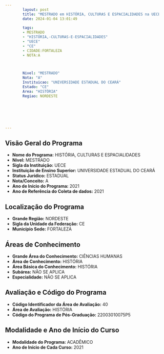 ```yaml
---
        layout: post
        title: "MESTRADO em HISTÓRIA, CULTURAS E ESPACIALIDADES na UECE  "
        date: 2024-01-04 13:01:49
     
        tags:
        - MESTRADO
        - "HISTÓRIA,-CULTURAS-E-ESPACIALIDADES"
        - "UECE"
        - "CE"
        - CIDADE:FORTALEZA
        - NOTA:A
        
       

        Nivel: "MESTRADO"
        Nota: "A"
        Instituicao: "UNIVERSIDADE ESTADUAL DO CEARÁ"
        Estado: "CE"
        Area: "HISTÓRIA"
        Regiao: NORDESTE
        
        
        
        
        
        
---
```

## Visão Geral do Programa
- **Nome do Programa:** HISTÓRIA, CULTURAS E ESPACIALIDADES
- **Nível:** MESTRADO
- **Sigla da Instituição:** UECE
- **Instituição de Ensino Superior:** UNIVERSIDADE ESTADUAL DO CEARÁ
- **Status Jurídico:** ESTADUAL
- **Nota/Conceito:** A
- **Ano de Início do Programa:** 2021
- **Ano de Referência do Coleta de dados:** 2021

## Localização do Programa
- **Grande Região:** NORDESTE
- **Sigla da Unidade da Federação:** CE
- **Município Sede:** FORTALEZA

## Áreas de Conhecimento
- **Grande Área do Conhecimento:** CIÊNCIAS HUMANAS
- **Área de Conhecimento:** HISTÓRIA
- **Área Básica do Conhecimento:** HISTÓRIA
- **Subárea:** NÃO SE APLICA
- **Especialidade:** NÃO SE APLICA

## Avaliação e Código do Programa
- **Código Identificador da Área de Avaliação:** 40
- **Área de Avaliação:** HISTÓRIA
- **Código do Programa de Pós-Graduação:** 22003010075P5


## Modalidade e Ano de Início do Curso
- **Modalidade do Programa:** ACADÊMICO
- **Ano de Início de Cada Curso:** 2021

